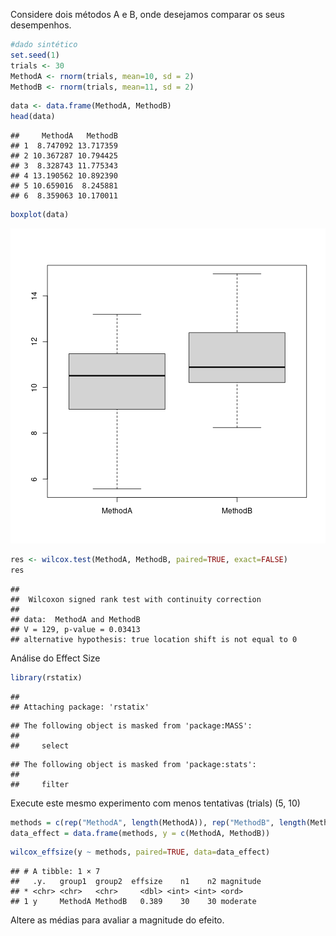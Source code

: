 Considere dois métodos A e B, onde desejamos comparar os seus desempenhos.


```r
#dado sintético 
set.seed(1)
trials <- 30
MethodA <- rnorm(trials, mean=10, sd = 2)
MethodB <- rnorm(trials, mean=11, sd = 2)
```


```r
data <- data.frame(MethodA, MethodB)
head(data)
```

```
##     MethodA   MethodB
## 1  8.747092 13.717359
## 2 10.367287 10.794425
## 3  8.328743 11.775343
## 4 13.190562 10.892390
## 5 10.659016  8.245881
## 6  8.359063 10.170011
```

```r
boxplot(data)
```

![plot of chunk unnamed-chunk-2](fig/tut_effect_size/unnamed-chunk-2-1.png)


```r
res <- wilcox.test(MethodA, MethodB, paired=TRUE, exact=FALSE)
res
```

```
## 
## 	Wilcoxon signed rank test with continuity correction
## 
## data:  MethodA and MethodB
## V = 129, p-value = 0.03413
## alternative hypothesis: true location shift is not equal to 0
```

Análise do Effect Size


```r
library(rstatix)
```

```
## 
## Attaching package: 'rstatix'
```

```
## The following object is masked from 'package:MASS':
## 
##     select
```

```
## The following object is masked from 'package:stats':
## 
##     filter
```

Execute este mesmo experimento com menos tentativas (trials) (5, 10)


```r
methods = c(rep("MethodA", length(MethodA)), rep("MethodB", length(MethodB)))
data_effect = data.frame(methods, y = c(MethodA, MethodB))
```


```r
wilcox_effsize(y ~ methods, paired=TRUE, data=data_effect)
```

```
## # A tibble: 1 × 7
##   .y.   group1  group2  effsize    n1    n2 magnitude
## * <chr> <chr>   <chr>     <dbl> <int> <int> <ord>    
## 1 y     MethodA MethodB   0.389    30    30 moderate
```

Altere as médias para avaliar a magnitude do efeito.

